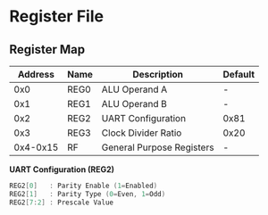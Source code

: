# Register File

## Register Map

| Address | Name    | Description                     | Default |
|---------|---------|---------------------------------|---------|
| 0x0     | REG0    | ALU Operand A                   | -       |
| 0x1     | REG1    | ALU Operand B                   | -       |
| 0x2     | REG2    | UART Configuration              | 0x81    |
| 0x3     | REG3    | Clock Divider Ratio             | 0x20    |
| 0x4-0x15| RF      | General Purpose Registers       | -       |

**UART Configuration (REG2)**
```verilog
REG2[0]   : Parity Enable (1=Enabled)
REG2[1]   : Parity Type (0=Even, 1=Odd)
REG2[7:2] : Prescale Value
```
